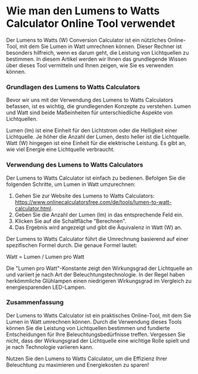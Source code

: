 Wie man den Lumens to Watts Calculator Online Tool verwendet
============================================================

Der Lumens to Watts (W) Conversion Calculator ist ein nützliches Online-Tool, mit dem Sie Lumen in Watt umrechnen können. Dieser Rechner ist besonders hilfreich, wenn es darum geht, die Leistung von Lichtquellen zu bestimmen. In diesem Artikel werden wir Ihnen das grundlegende Wissen über dieses Tool vermitteln und Ihnen zeigen, wie Sie es verwenden können.

### Grundlagen des Lumens to Watts Calculators

Bevor wir uns mit der Verwendung des Lumens to Watts Calculators befassen, ist es wichtig, die grundlegenden Konzepte zu verstehen. Lumen und Watt sind beide Maßeinheiten für unterschiedliche Aspekte von Lichtquellen.

Lumen (lm) ist eine Einheit für den Lichtstrom oder die Helligkeit einer Lichtquelle. Je höher die Anzahl der Lumen, desto heller ist die Lichtquelle. Watt (W) hingegen ist eine Einheit für die elektrische Leistung. Es gibt an, wie viel Energie eine Lichtquelle verbraucht.

### Verwendung des Lumens to Watts Calculators

Der Lumens to Watts Calculator ist einfach zu bedienen. Befolgen Sie die folgenden Schritte, um Lumen in Watt umzurechnen:

1. Gehen Sie zur Website des Lumens to Watts Calculators: <https://www.onlinecalculatorsfree.com/de/tools/lumen-to-watt-calculator.html>.
2. Geben Sie die Anzahl der Lumen (lm) in das entsprechende Feld ein.
3. Klicken Sie auf die Schaltfläche "Berechnen".
4. Das Ergebnis wird angezeigt und gibt die Äquivalenz in Watt (W) an.

Der Lumens to Watts Calculator führt die Umrechnung basierend auf einer spezifischen Formel durch. Die genaue Formel lautet:

Watt = Lumen / Lumen pro Watt

Die "Lumen pro Watt"-Konstante zeigt den Wirkungsgrad der Lichtquelle an und variiert je nach Art der Beleuchtungstechnologie. In der Regel haben herkömmliche Glühlampen einen niedrigeren Wirkungsgrad im Vergleich zu energiesparenden LED-Lampen.

### Zusammenfassung

Der Lumens to Watts Calculator ist ein praktisches Online-Tool, mit dem Sie Lumen in Watt umrechnen können. Durch die Verwendung dieses Tools können Sie die Leistung von Lichtquellen bestimmen und fundierte Entscheidungen für Ihre Beleuchtungsbedürfnisse treffen. Vergessen Sie nicht, dass der Wirkungsgrad der Lichtquelle eine wichtige Rolle spielt und je nach Technologie variieren kann.

Nutzen Sie den Lumens to Watts Calculator, um die Effizienz Ihrer Beleuchtung zu maximieren und Energiekosten zu sparen!